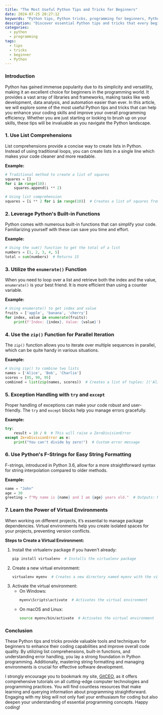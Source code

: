 ```yaml
---
title: "The Most Useful Python Tips and Tricks for Beginners"
date: 2024-07-25 20:27:12
keywords: "Python tips, Python tricks, programming for beginners, Python programming, coding tips, Python tutorials"
description: "Discover essential Python tips and tricks that every beginner should know. This article provides a comprehensive guide to help you master Python basics, optimize your coding practices, and enhance your programming skills. From list comprehensions to useful built-in functions, these tips will streamline your coding experience and improve code readability. Perfect for new Python developers, this guide ensures a solid foundation in the Python programming language, assisting your journey in software development and data analysis. Learn how to avoid common mistakes, write cleaner code, and utilize helpful libraries efficiently. Dive into the world of Python with these handy tricks and resources, designed to boost your confidence and proficiency in coding."
categories:
  - python
  - programming
tags:
  - tips
  - tricks
  - beginner
  - Python
---
```


### Introduction

Python has gained immense popularity due to its simplicity and versatility, making it an excellent choice for beginners in the programming world. It provides a vast array of libraries and frameworks, making tasks like web development, data analysis, and automation easier than ever. In this article, we will explore some of the most useful Python tips and tricks that can help you enhance your coding skills and improve your overall programming efficiency. Whether you are just starting or looking to brush up on your skills, these tips will be invaluable as you navigate the Python landscape.

<!-- more -->

### 1. Use List Comprehensions

List comprehensions provide a concise way to create lists in Python. Instead of using traditional loops, you can create lists in a single line which makes your code cleaner and more readable. 

**Example:**
```python
# Traditional method to create a list of squares
squares = []
for i in range(10):
    squares.append(i ** 2)

# Using list comprehension
squares = [i ** 2 for i in range(10)]  # Creates a list of squares from 0 to 9
```

### 2. Leverage Python's Built-in Functions

Python comes with numerous built-in functions that can simplify your code. Familiarizing yourself with these can save you time and effort.

**Example:**
```python
# Using the sum() function to get the total of a list
numbers = [1, 2, 3, 4, 5]
total = sum(numbers)  # Returns 15
```

### 3. Utilize the `enumerate()` Function

When you need to loop over a list and retrieve both the index and the value, `enumerate()` is your best friend. It is more efficient than using a counter variable.

**Example:**
```python
# Using enumerate() to get index and value
fruits = ['apple', 'banana', 'cherry']
for index, value in enumerate(fruits):
    print(f'Index: {index}, Value: {value}')
```

### 4. Use the `zip()` Function for Parallel Iteration

The `zip()` function allows you to iterate over multiple sequences in parallel, which can be quite handy in various situations.

**Example:**
```python
# Using zip() to combine two lists
names = ['Alice', 'Bob', 'Charlie']
scores = [85, 90, 95]
combined = list(zip(names, scores))  # Creates a list of tuples: [('Alice', 85), ('Bob', 90), ('Charlie', 95)]
```

### 5. Exception Handling with `try` and `except`

Proper handling of exceptions can make your code robust and user-friendly. The `try` and `except` blocks help you manage errors gracefully.

**Example:**
```python
try:
    result = 10 / 0  # This will raise a ZeroDivisionError
except ZeroDivisionError as e:
    print("You can't divide by zero!")  # Custom error message
```

### 6. Use Python's F-Strings for Easy String Formatting

F-strings, introduced in Python 3.6, allow for a more straightforward syntax for string interpolation compared to older methods.

**Example:**
```python
name = "John"
age = 30
greeting = f"My name is {name} and I am {age} years old."  # Outputs: My name is John and I am 30 years old.
```

### 7. Learn the Power of Virtual Environments

When working on different projects, it’s essential to manage package dependencies. Virtual environments help you create isolated spaces for your projects, preventing version conflicts.

**Steps to Create a Virtual Environment:**
1. Install the virtualenv package if you haven't already:
   ```bash
   pip install virtualenv  # Installs the virtualenv package
   ```
2. Create a new virtual environment:
   ```bash
   virtualenv myenv  # Creates a new directory named myenv with the virtual environment
   ```
3. Activate the virtual environment:
   - On Windows: 
     ```bash
     myenv\Scripts\activate  # Activates the virtual environment
     ```
   - On macOS and Linux:
     ```bash
     source myenv/bin/activate  # Activates the virtual environment
     ```

### Conclusion

These Python tips and tricks provide valuable tools and techniques for beginners to enhance their coding capabilities and improve overall code quality. By utilizing list comprehensions, built-in functions, and understanding error handling, you lay a strong foundation in Python programming. Additionally, mastering string formatting and managing environments is crucial for effective software development.

I strongly encourage you to bookmark my site, [GitCEO](https://gitceo.com), as it offers comprehensive tutorials on all cutting-edge computer technologies and programming practices. You will find countless resources that make learning and querying information about programming straightforward. Engaging with my blog will not only fuel your enthusiasm for coding but also deepen your understanding of essential programming concepts. Happy coding!